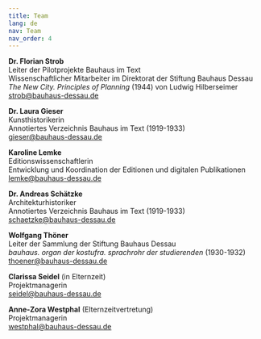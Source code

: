```yaml
---
title: Team
lang: de
nav: Team
nav_order: 4
---
```


**Dr. Florian Strob**  
Leiter der Pilotprojekte Bauhaus im Text  
Wissenschaftlicher Mitarbeiter im Direktorat der Stiftung Bauhaus Dessau  
*The New City. Principles of Planning* (1944) von Ludwig Hilberseimer  
strob@bauhaus-dessau.de  

**Dr. Laura Gieser**  
Kunsthistorikerin  
Annotiertes Verzeichnis Bauhaus im Text (1919-1933)  
gieser@bauhaus-dessau.de

**Karoline Lemke**  
Editionswissenschaftlerin  
Entwicklung und Koordination der Editionen und digitalen Publikationen  
lemke@bauhaus-dessau.de

**Dr. Andreas Schätzke**  
Architekturhistoriker  
Annotiertes Verzeichnis Bauhaus im Text (1919-1933)  
schaetzke@bauhaus-dessau.de

**Wolfgang Thöner**  
Leiter der Sammlung der Stiftung Bauhaus Dessau  
*bauhaus. organ der kostufra. sprachrohr der studierenden* (1930-1932)  
thoener@bauhaus-dessau.de

**Clarissa Seidel** (in Elternzeit)  
Projektmanagerin  
seidel@bauhaus-dessau.de  

**Anne-Zora Westphal** (Elternzeitvertretung)  
Projektmanagerin  
westphal@bauhaus-dessau.de
